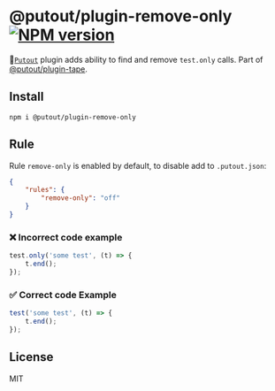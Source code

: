 # @putout/plugin-remove-only [![NPM version][NPMIMGURL]][NPMURL]

[NPMIMGURL]: https://img.shields.io/npm/v/@putout/plugin-remove-only.svg?style=flat&longCache=true
[NPMURL]: https://npmjs.org/package/@putout/plugin-remove-only"npm"

🐊[`Putout`](https://github.com/coderaiser/putout) plugin adds ability to find and remove `test.only` calls. Part of [@putout/plugin-tape](https://github.com/coderaiser/putout/tree/master/packages/plugin-tape#remove-only).

## Install

```
npm i @putout/plugin-remove-only
```

## Rule

Rule `remove-only` is enabled by default, to disable add to `.putout.json`:

```json
{
    "rules": {
        "remove-only": "off"
    }
}
```

### ❌ Incorrect code example

```js
test.only('some test', (t) => {
    t.end();
});

```

### ✅ Correct code Example

```js
test('some test', (t) => {
    t.end();
});
```

## License

MIT
